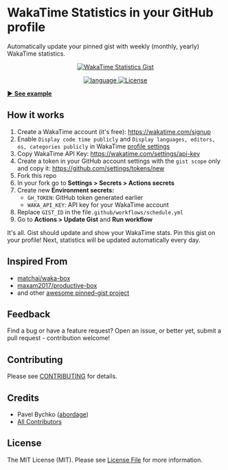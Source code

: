 # WakaTime Statistics in your GitHub profile

Automatically update your pinned gist with weekly (monthly, yearly) WakaTime statistics.

<p style="text-align: center;" align="center">
<a href="https://github.com/abordage" title="WakaTime Statistics Gist">
    <img alt="WakaTime Statistics Gist" 
   src="https://github.com/abordage/wakatime-box/blob/master/docs/images/example-830-rounded.png">
</a>
</p>


<p style="text-align: center;" align="center">

<a href="https://github.com/abordage" title="language">
    <img alt="language" src="https://img.shields.io/badge/language-typescript-blue">
</a>

<a href="https://github.com/abordage/wakatime-box/blob/master/LICENSE.md" title="License">
    <img alt="License" src="https://img.shields.io/github/license/abordage/wakatime-box">
</a>

</p>


[▶ **See example**](https://github.com/abordage)

## How it works

1. Create a WakaTime account (it's free): https://wakatime.com/signup
2. Enable `Display code time publicly` and `Display languages, editors, os, categories publicly` in
   WakaTime [profile settings](https://wakatime.com/settings/profile)
3. Copy WakaTime API Key: https://wakatime.com/settings/api-key
4. Create a token in your GitHub account settings with the `gist scope` only and copy
   it: https://github.com/settings/tokens/new
5. Fork this repo
6. In your fork go to **Settings > Secrets > Actions secrets**
7. Create new **Environment secrets:**
    - `GH_TOKEN`: GitHub token generated earlier
    - `WAKA_API_KEY`: API key for your WakaTime account
8. Replace `GIST_ID` in the file`.github/workflows/schedule.yml`
9. Go to **Actions > Update Gist** and **Run workflow**

It's all. Gist should update and show your WakaTime stats. Pin this gist on your profile!
Next, statistics will be updated automatically every day.

## Inspired From

- [matchai/waka-box](https://github.com/matchai/waka-box)
- [maxam2017/productive-box](https://github.com/maxam2017/productive-box)
- and other [awesome pinned-gist project](https://github.com/matchai/awesome-pinned-gists)

## Feedback

Find a bug or have a feature request? Open an issue, or better yet, submit a pull request - contribution welcome!

## Contributing

Please see [CONTRIBUTING](https://github.com/abordage/.github/blob/master/CONTRIBUTING.md) for details.

## Credits

- Pavel Bychko ([abordage](https://github.com/abordage))
- [All Contributors](https://github.com/abordage/wakatime-box/graphs/contributors)

## License

The MIT License (MIT). Please see [License File](LICENSE.md) for more information.
